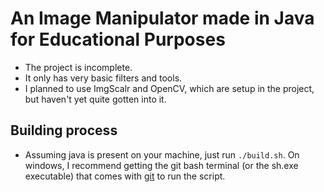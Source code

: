 # An Image Manipulator made in Java for Educational Purposes
- The project is incomplete.
- It only has very basic filters and tools.
- I planned to use ImgScalr and OpenCV, which are setup in the project, but haven't yet quite gotten into it.

## Building process
- Assuming java is present on your machine, just run `./build.sh`. On windows, I recommend getting the git bash terminal (or the sh.exe executable) that comes with [git](https://git-scm.com/) to run the script.
